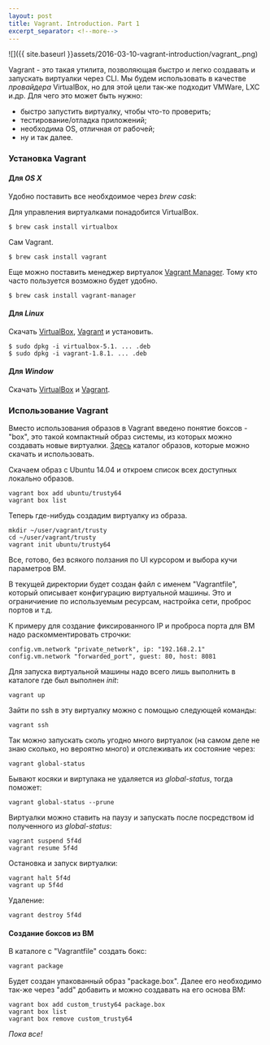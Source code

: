 ```yaml
---
layout: post
title: Vagrant. Introduction. Part 1
excerpt_separator: <!--more-->
---
```


![]({{ site.baseurl }}assets/2016-03-10-vagrant-introduction/vagrant_.png)

Vagrant - это такая утилита, позволяющая быстро и легко создавать и запускать виртуалки через CLI. 
Мы будем использовать в качестве *провайдера* VirtualBox, но для этой цели так-же подходит VMWare, LXC и.др.
Для чего это может быть нужно:

<!--more-->

* быстро запустить виртуалку, чтобы что-то проверить;
* тестирование/отладка приложений;
* необходима OS, отличная от рабочей;
* ну и так далее.


### Установка Vagrant

#### Для _OS X_ 
Удобно поставить все необхдоимое через *brew cask*:

Для управления виртуалками понадобится VirtualBox.

```
$ brew cask install virtualbox 
```

Сам Vagrant.

```
$ brew cask install vagrant
```

Еще можно поставить менеджер виртуалок [Vagrant Manager](http://vagrantmanager.com). Тому кто часто пользуется возможно будет удобно.

```
$ brew cask install vagrant-manager
```

####  Для _Linux_ 
Cкачать [VirtualBox](https://www.virtualbox.org/wiki/Linux_Downloads), [Vagrant](https://www.vagrantup.com/downloads.html) и установить.

```
$ sudo dpkg -i virtualbox-5.1. ... .deb
$ sudo dpkg -i vagrant-1.8.1. ... .deb
```

####  Для _Window_ 
Cкачать [VirtualBox](https://www.virtualbox.org/wiki/Downloads) и [Vagrant](https://www.vagrantup.com/downloads.html).

### Использование Vagrant

Вместо использования образов в Vagrant введено понятие боксов - "box", это такой компактный образ системы, из которых можно создавать новые виртуалки. [Здесь](https://atlas.hashicorp.com/boxes/search) каталог образов, которые можно скачать и использовать.

Скачаем образ с Ubuntu 14.04 и откроем список всех доступных локально образов.

```
vagrant box add ubuntu/trusty64
vagrant box list
```

Теперь где-нибудь создадим виртуалку из образа.

```
mkdir ~/user/vagrant/trusty
cd ~/user/vagrant/trusty
vagrant init ubuntu/trusty64
```

Все, готово, без всякого ползания по UI курсором и выбора кучи параметров ВМ.

В текущей директории будет создан файл с именем "Vagrantfile", который описывает конфигурацию виртуальной машины. Это и ограничиение по используемым ресурсам, настройка сети, проброс портов и т.д.

К примеру для создание фиксированного IP и проброса порта для ВМ надо раскомментировать строчки:

```
config.vm.network "private_network", ip: "192.168.2.1"
config.vm.network "forwarded_port", guest: 80, host: 8081
```

Для запуска виртуальной машины надо всего лишь выполнить в каталоге где был выполнен *init*:

```
vagrant up
```

Зайти по ssh в эту виртуалку можно с помощью следующей команды:

```
vagrant ssh
```

Так можно запускать сколь угодно много виртуалок (на самом деле не знаю сколько, но вероятно много) и отслеживать их состояние через:

```
vagrant global-status
```

Бывают косяки и виртулака не удаляется из *global-status*, тогда поможет:

```
vagrant global-status --prune
```

Виртуалки можно ставить на паузу и запускать после посредством id полученного из *global-status*:

```
vagrant suspend 5f4d
vagrant resume 5f4d
```

Остановка и запуск виртуалки:

```
vagrant halt 5f4d
vagrant up 5f4d
```

Удаление:

```
vagrant destroy 5f4d
```

#### Создание боксов из ВМ

В каталоге с "Vagrantfile" создать бокс:

```
vagrant package
```

Будет создан упакованный образ "package.box". Далее его необходимо так-же через "add" добавить и можно создавать на его основа ВМ:

```
vagrant box add custom_trusty64 package.box
vagrant box list
vagrant box remove custom_trusty64
```

*Пока все!*
